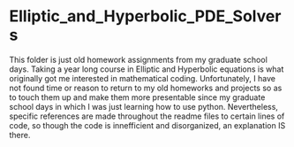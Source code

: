 # Elliptic_and_Hyperbolic_PDE_Solvers
This folder is just old homework assignments from my graduate school days. Taking a year long course in Elliptic and Hyperbolic equations is what originally got me interested in mathematical coding. Unfortunately, I have not found time or reason to return to my old homeworks and projects so as to touch them up and make them more presentable since my graduate school days in which I was just learning how to use python. Nevertheless, specific references are made throughout the readme files to certain lines of code, so though the code is innefficient and disorganized, an explanation IS there.
